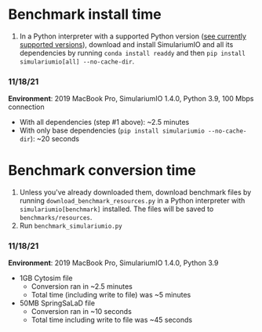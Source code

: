 # Benchmark install time

1. In a Python interpreter with a supported Python version ([see currently supported versions](../README.md#installation)), download and install SimulariumIO and all its dependencies by running `conda install readdy` and then `pip install simulariumio[all] --no-cache-dir`.

### 11/18/21
**Environment**: 2019 MacBook Pro, SimulariumIO 1.4.0, Python 3.9, 100 Mbps connection
- With all dependencies (step #1 above): ~2.5 minutes
- With only base dependencies (`pip install simulariumio --no-cache-dir`): ~20 seconds

# Benchmark conversion time

1. Unless you've already downloaded them, download benchmark files by running `download_benchmark_resources.py` in a Python interpreter with `simulariumio[benchmark]` installed. The files will be saved to `benchmarks/resources`.
2. Run `benchmark_simulariumio.py` 

### 11/18/21
**Environment**: 2019 MacBook Pro, SimulariumIO 1.4.0, Python 3.9
- 1GB Cytosim file
  - Conversion ran in ~2.5 minutes
  - Total time (including write to file) was ~5 minutes
- 50MB SpringSaLaD file
  - Conversion ran in ~10 seconds
  - Total time including write to file was ~45 seconds